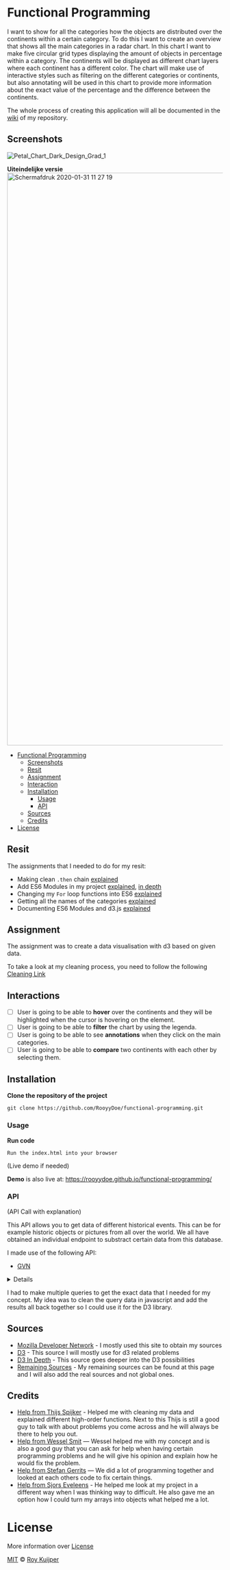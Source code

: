 # Functional Programming

I want to show for all the categories how the objects are distributed over the continents within a certain category. To do this I want to create an overview that shows all the main categories in a radar chart. In this chart I want to make five circular grid types displaying the amount of objects in percentage within a category. The continents will be displayed as different chart layers where each continent has a different color. The chart will make use of interactive styles such as filtering on the different categories or continents, but also annotating will be used in this chart to provide more information about the exact value of the percentage and the difference between the continents.

The whole process of creating this application will all be documented in the [wiki](https://github.com/RooyyDoe/functional-programming/wiki) of my repository.

## Screenshots

![Petal_Chart_Dark_Design_Grad_1](https://user-images.githubusercontent.com/40355914/68203378-ef4dbc00-ffc5-11e9-9a89-f38cf4e6d6b2.png)


**Uiteindelijke versie**
<img width="1337" alt="Schermafdruk 2020-01-31 11 27 19" src="https://user-images.githubusercontent.com/40355914/73532420-f184b280-441c-11ea-8d35-3622a52be4cf.png">

- [Functional Programming](#functional-programming)
  - [Screenshots](#screenshots)
  - [Resit](#resit)
  - [Assignment](#assignment)
  - [Interaction](#interaction)
  - [Installation](#installation)
    - [Usage](#usage)
    - [API](#api)
  - [Sources](#sources)
  - [Credits](#credits)
- [License](#license)

## Resit

The assignments that I needed to do for my resit: 
* Making clean `.then` chain [explained](https://github.com/RooyyDoe/functional-programming/wiki/Resit-Functional-Cleaning)
* Add ES6 Modules in my project [explained](https://github.com/RooyyDoe/functional-programming/wiki/ES6-Modules), [in depth](https://github.com/RooyyDoe/functional-programming/wiki/Resit-Functional-Cleaning)
* Changing my `For` loop functions into ES6 [explained](https://github.com/RooyyDoe/functional-programming/wiki/Resit-Functional-Cleaning)
* Getting all the names of the categories [explained](https://github.com/RooyyDoe/functional-programming/wiki/Resit-Functional-Cleaning)
* Documenting ES6 Modules and d3.js [explained](https://github.com/RooyyDoe/functional-programming/wiki/D3-code-breakdown)

## Assignment

The assignment was to create a data visualisation with d3 based on given data.

To take a look at my cleaning process, you need to follow the following [Cleaning Link](https://github.com/RooyyDoe/functional-programming/wiki/Cleaning-data)

## Interactions

- [ ] User is going to be able to **hover** over the continents and they will be highlighted when the cursor is hovering on the element.
- [ ] User is going to be able to **filter** the chart by using the legenda.
- [ ] User is going to be able to see **annotations** when they click on the main categories.
- [ ] User is going to be able to **compare** two continents with each other by selecting them.

## Installation

**Clone the repository of the project**
```
git clone https://github.com/RooyyDoe/functional-programming.git
```

### Usage

**Run code**
```
Run the index.html into your browser
```

(Live demo if needed)

**Demo** is also live at: https://rooyydoe.github.io/functional-programming/

### API
(API Call with explanation)

This API allows you to get data of different historical events. This can be for example historic objects or pictures from all over the world. We all have obtained an individual endpoint to substract certain data from this database. 

I made use of the following API:

* [GVN](https://data.netwerkdigitaalerfgoed.nl/)

<details>

The first query I made was the one where I asked for all the continents that are available in the database. When this query runs it will show every continent that is available in the collection database.

```

//First Query for continents
SELECT ?continent  WHERE {
  <https://hdl.handle.net/20.500.11840/termmaster2> skos:narrower ?continent .
}

```

<img width="1152" alt="Schermafdruk 2019-11-08 11 09 13" src="https://user-images.githubusercontent.com/40355914/68468585-9aee4a80-0218-11ea-90b6-bc101d0608bc.png">

After this query I needed to get all the main categories that are available in the database. For this I used the thesaurus [Functionele Category](https://hdl.handle.net/20.500.11840/termmaster2802) and get all the narrower tags from this.

```

//Second Query for all the main categories
SELECT ?categoryName ?mainCategory  WHERE {
  <https://hdl.handle.net/20.500.11840/termmaster2802> skos:narrower ?mainCategory .
  ?mainCategory skos:prefLabel ?categoryName .
}

```

<img width="1151" alt="Schermafdruk 2019-11-08 11 18 12" src="https://user-images.githubusercontent.com/40355914/68468972-7646a280-0219-11ea-927f-6d9f3f5aa98c.png">

For my concept I need to get a count of all the objects that are linked to the continent and in that continent to the main category.

```

//Last query to get a total count of the objects
SELECT ?categoryName (COUNT(?category) AS ?categoryAmount) WHERE {
  
       <https://hdl.handle.net/20.500.11840/termmaster3> skos:narrower* ?continent .
  	   ?obj dct:spatial ?continent .
  
  	   <https://hdl.handle.net/20.500.11840/termmaster2803> skos:narrower* ?category .
       ?obj edm:isRelatedTo ?category .
  	   ?category skos:prefLabel ?categoryName .
  	   
} GROUP BY ?categoryName

```

<img width="1154" alt="Schermafdruk 2019-11-08 11 26 15" src="https://user-images.githubusercontent.com/40355914/68469502-975bc300-021a-11ea-8095-39bbacaa6e61.png">

</details>

I had to make multiple queries to get the exact data that I needed for my concept. My idea was to clean the query data in javascript and add the results all back together so I could use it for the D3 library.

## Sources
* [Mozilla Developer Network](https://developer.mozilla.org/en-US/) - I mostly used this site to obtain my sources
* [D3](https://d3js.org/) - This source I will mostly use for d3 related problems
* [D3 In Depth](https://www.d3indepth.com/) - This source goes deeper into the D3 possibilities
* [Remaining Sources](https://github.com/RooyyDoe/functional-programming/wiki/Remaining-Sources) - My remaining sources can be found at this page and I will also add the real sources and not global ones.

## Credits

* [Help from Thijs Spijker](https://github.com/iSirThijs) - Helped me with cleaning my data and explained different high-order functions. Next to this Thijs is still a good guy to talk with about problems you come across and he will always be there to help you out.
* [Help from Wessel Smit](https://github.com/WesselSmit) — Wessel helped me with my concept and is also a good guy that you can ask for help when having certain programming problems and he will give his opinion and explain how he would fix the problem.
* [Help from Stefan Gerrits](https://github.com/StefanGerrits2) — We did a lot of programming together and looked at each others code to fix certain things.
* [Help from Sjors Eveleens](https://github.com/Choerd) - He helped me look at my project in a different way when I was thinking way to difficult. He also gave me an option how I could turn my arrays into objects what helped me a lot.

# License

More information over [License](https://help.github.com/en/articles/licensing-a-repository)

[MIT](https://github.com/RooyyDoe/functional-programming/blob/master/LICENSE.txt) © [Roy Kuijper](https://github.com/RooyyDoe)
